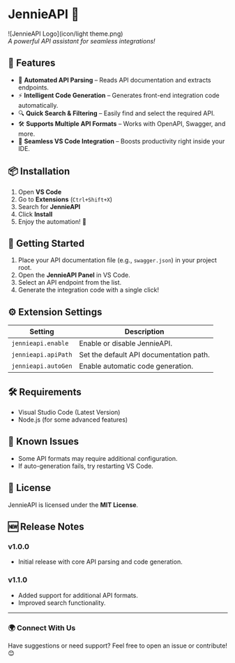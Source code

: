 # JennieAPI 🚀

![JennieAPI Logo](icon/light theme.png)  
*A powerful API assistant for seamless integrations!*

## 🌟 Features

- 📌 **Automated API Parsing** – Reads API documentation and extracts endpoints.
- ⚡ **Intelligent Code Generation** – Generates front-end integration code automatically.
- 🔍 **Quick Search & Filtering** – Easily find and select the required API.
- 🛠 **Supports Multiple API Formats** – Works with OpenAPI, Swagger, and more.
- 🔗 **Seamless VS Code Integration** – Boosts productivity right inside your IDE.

## 📦 Installation

1. Open **VS Code**
2. Go to **Extensions** (`Ctrl+Shift+X`)
3. Search for **JennieAPI**
4. Click **Install**
5. Enjoy the automation! 🎉

## 🚀 Getting Started

1. Place your API documentation file (e.g., `swagger.json`) in your project root.
2. Open the **JennieAPI Panel** in VS Code.
3. Select an API endpoint from the list.
4. Generate the integration code with a single click!

## ⚙️ Extension Settings

| Setting                | Description |
|------------------------|-------------|
| `jennieapi.enable`    | Enable or disable JennieAPI. |
| `jennieapi.apiPath`   | Set the default API documentation path. |
| `jennieapi.autoGen`   | Enable automatic code generation. |

## 🛠 Requirements

- Visual Studio Code (Latest Version)
- Node.js (for some advanced features)

## 🐞 Known Issues

- Some API formats may require additional configuration.
- If auto-generation fails, try restarting VS Code.

## 📜 License

JennieAPI is licensed under the **MIT License**.

## 🆕 Release Notes

### v1.0.0
- Initial release with core API parsing and code generation.

### v1.1.0
- Added support for additional API formats.
- Improved search functionality.

---

### 🌍 Connect With Us

Have suggestions or need support? Feel free to open an issue or contribute! 😊

